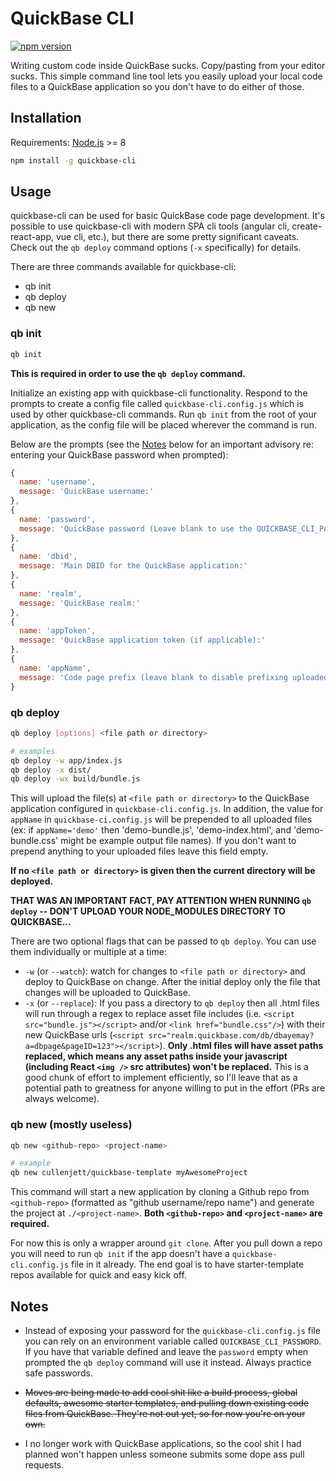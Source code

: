 # QuickBase CLI
[![npm version](https://badge.fury.io/js/quickbase-cli.svg)](https://badge.fury.io/js/quickbase-cli)

Writing custom code inside QuickBase sucks. Copy/pasting from your editor sucks. This simple command line tool lets you easily upload your local code files to a QuickBase application so you don't have to do either of those.

## Installation
Requirements: [Node.js](https://nodejs.org/en/) >= 8

```bash
npm install -g quickbase-cli
```

## Usage
quickbase-cli can be used for basic QuickBase code page development. It's possible to use quickbase-cli with modern SPA cli tools (angular cli, create-react-app, vue cli, etc.), but there are some pretty significant caveats. Check out the `qb deploy` command options (`-x` specifically) for details.

There are three commands available for quickbase-cli:
- qb init
- qb deploy
- qb new

### qb init
```bash
qb init
```
**This is required in order to use the `qb deploy` command.**

Initialize an existing app with quickbase-cli functionality. Respond to the prompts to create a config file called  `quickbase-cli.config.js` which is used by other quickbase-cli commands. Run `qb init` from the root of your application, as the config file will be placed wherever the command is run.

Below are the prompts (see the [Notes](#notes) below for an important advisory re: entering your QuickBase password when prompted):

```javascript
{
  name: 'username',
  message: 'QuickBase username:'
},
{
  name: 'password',
  message: 'QuickBase password (Leave blank to use the QUICKBASE_CLI_PASSWORD env variable):'
},
{
  name: 'dbid',
  message: 'Main DBID for the QuickBase application:'
},
{
  name: 'realm',
  message: 'QuickBase realm:'
},
{
  name: 'appToken',
  message: 'QuickBase application token (if applicable):'
},
{
  name: 'appName',
  message: 'Code page prefix (leave blank to disable prefixing uploaded pages):'
}
```

### qb deploy
```bash
qb deploy [options] <file path or directory>

# examples
qb deploy -w app/index.js
qb deploy -x dist/
qb deploy -wx build/bundle.js
```

This will upload the file(s) at `<file path or directory>` to the QuickBase application configured in `quickbase-cli.config.js`. In addition, the value for `appName` in `quickbase-ci.config.js` will be prepended to all uploaded files (ex: if  `appName='demo'` then 'demo-bundle.js', 'demo-index.html', and 'demo-bundle.css' might be example output file names). If you don't want to prepend anything to your uploaded files leave this field empty.

**If no `<file path or directory>` is given then the current directory will be deployed.**

**THAT WAS AN IMPORTANT FACT, PAY ATTENTION WHEN RUNNING `qb deploy` -- DON'T UPLOAD YOUR NODE_MODULES DIRECTORY TO QUICKBASE...**

There are two optional flags that can be passed to `qb deploy`. You can use them individually or multiple at a time:
- `-w` (or `--watch`): watch for changes to `<file path or directory>` and deploy to QuickBase on change. After the initial deploy only the file that changes will be uploaded to QuickBase.
- `-x` (or `--replace`): If you pass a directory to `qb deploy` then all .html files will run through a regex to replace asset file includes (i.e. `<script src="bundle.js"></script>` and/or `<link href="bundle.css"/>`) with their new QuickBase urls (`<script src="realm.quickbase.com/db/dbayemay?a=dbpage&pageID=123"></script>`). **Only .html files will have asset paths replaced, which means any asset paths inside your javascript (including React `<img />` src attributes) won't be replaced.** This is a good chunk of effort to implement efficiently, so I'll leave that as a potential path to greatness for anyone willing to put in the effort (PRs are always welcome).

### qb new (mostly useless)
```bash
qb new <github-repo> <project-name>

# example
qb new cullenjett/quickbase-template myAwesomeProject
```

This command will start a new application by cloning a Github repo from `<github-repo>` (formatted as "github username/repo name") and generate the project at `./<project-name>`. **Both `<github-repo>` and `<project-name>` are required.**

For now this is only a wrapper around `git clone`. After you pull down a repo you will need to run `qb init` if the app doesn't have a `quickbase-cli.config.js` file in it already. The end goal is to have starter-template repos available for quick and easy kick off.


## Notes

* Instead of exposing your password for the `quickbase-cli.config.js` file you can rely on an environment variable called `QUICKBASE_CLI_PASSWORD`. If you have that variable defined and leave the `password` empty when prompted the `qb deploy` command will use it instead. Always practice safe passwords.

* ~~Moves are being made to add cool shit like a build process, global defaults, awesome starter templates, and pulling down existing code files from QuickBase. They're not out yet, so for now you're on your own.~~

* I no longer work with QuickBase applications, so the cool shit I had planned won't happen unless someone submits some dope ass pull requests.
